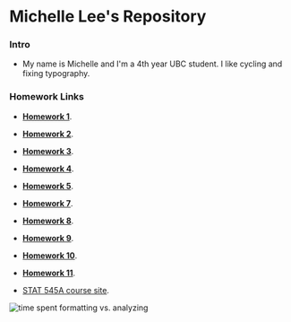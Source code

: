 Michelle Lee's Repository
==========================
### Intro

* My name is Michelle and I'm a 4th year UBC student. I like cycling and fixing typography.


### Homework Links

* **[Homework 1](https://github.com/STAT545-UBC/zz_michelle_lee-coursework/tree/master/HW1)**.

* **[Homework 2](https://github.com/STAT545-UBC/zz_michelle_lee-coursework/tree/master/HW2)**.

* **[Homework 3](https://github.com/STAT545-UBC/zz_michelle_lee-coursework/tree/master/HW3)**.

* **[Homework 4](https://github.com/STAT545-UBC/zz_michelle_lee-coursework/tree/master/HW4)**.

* **[Homework 5](https://github.com/STAT545-UBC/zz_michelle_lee-coursework/tree/master/HW5)**.

* **[Homework 7](https://github.com/STAT545-UBC/zz_michelle_lee-coursework/tree/master/HW7)**.

* **[Homework 8](https://github.com/STAT545-UBC/zz_michelle_lee-coursework/tree/master/HW8)**.

* **[Homework 9](https://github.com/STAT545-UBC/zz_michelle_lee-coursework/tree/master/HW9)**.

* **[Homework 10](https://github.com/STAT545-UBC/zz_michelle_lee-coursework/tree/master/HW10)**.

* **[Homework 11](https://github.com/STAT545-UBC/zz_michelle_lee-coursework/tree/master/HW11)**.


* [STAT 545A course site](http://stat545-ubc.github.io/hw01_edit-README.html).

![time spent formatting vs. analyzing](http://fosslien.com/analyst/seven.png)